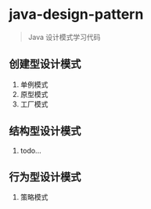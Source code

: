 # java-design-pattern
> Java 设计模式学习代码

## 创建型设计模式

1. 单例模式
2. 原型模式
3. 工厂模式

## 结构型设计模式

1. todo...

## 行为型设计模式

1. 策略模式
